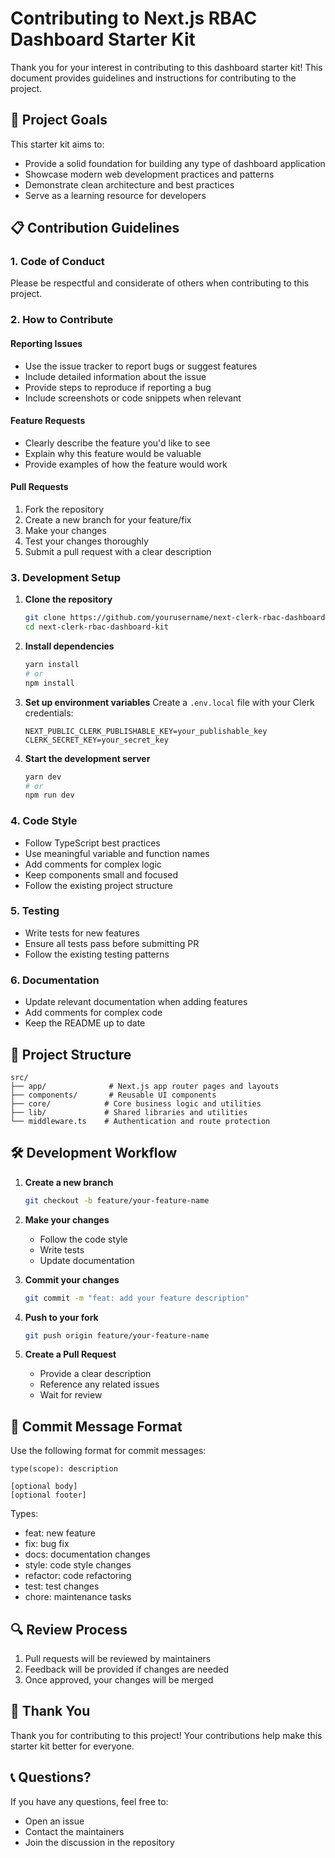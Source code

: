 # Contributing to Next.js RBAC Dashboard Starter Kit

Thank you for your interest in contributing to this dashboard starter kit! This document provides guidelines and instructions for contributing to the project.

## 🎯 Project Goals

This starter kit aims to:

- Provide a solid foundation for building any type of dashboard application
- Showcase modern web development practices and patterns
- Demonstrate clean architecture and best practices
- Serve as a learning resource for developers

## 📋 Contribution Guidelines

### 1. Code of Conduct

Please be respectful and considerate of others when contributing to this project.

### 2. How to Contribute

#### Reporting Issues

- Use the issue tracker to report bugs or suggest features
- Include detailed information about the issue
- Provide steps to reproduce if reporting a bug
- Include screenshots or code snippets when relevant

#### Feature Requests

- Clearly describe the feature you'd like to see
- Explain why this feature would be valuable
- Provide examples of how the feature would work

#### Pull Requests

1. Fork the repository
2. Create a new branch for your feature/fix
3. Make your changes
4. Test your changes thoroughly
5. Submit a pull request with a clear description

### 3. Development Setup

1. **Clone the repository**

   ```bash
   git clone https://github.com/yourusername/next-clerk-rbac-dashboard-kit.git
   cd next-clerk-rbac-dashboard-kit
   ```

2. **Install dependencies**

   ```bash
   yarn install
   # or
   npm install
   ```

3. **Set up environment variables**
   Create a `.env.local` file with your Clerk credentials:

   ```
   NEXT_PUBLIC_CLERK_PUBLISHABLE_KEY=your_publishable_key
   CLERK_SECRET_KEY=your_secret_key
   ```

4. **Start the development server**
   ```bash
   yarn dev
   # or
   npm run dev
   ```

### 4. Code Style

- Follow TypeScript best practices
- Use meaningful variable and function names
- Add comments for complex logic
- Keep components small and focused
- Follow the existing project structure

### 5. Testing

- Write tests for new features
- Ensure all tests pass before submitting PR
- Follow the existing testing patterns

### 6. Documentation

- Update relevant documentation when adding features
- Add comments for complex code
- Keep the README up to date

## 📁 Project Structure

```
src/
├── app/              # Next.js app router pages and layouts
├── components/       # Reusable UI components
├── core/            # Core business logic and utilities
├── lib/             # Shared libraries and utilities
└── middleware.ts    # Authentication and route protection
```

## 🛠 Development Workflow

1. **Create a new branch**

   ```bash
   git checkout -b feature/your-feature-name
   ```

2. **Make your changes**

   - Follow the code style
   - Write tests
   - Update documentation

3. **Commit your changes**

   ```bash
   git commit -m "feat: add your feature description"
   ```

4. **Push to your fork**

   ```bash
   git push origin feature/your-feature-name
   ```

5. **Create a Pull Request**
   - Provide a clear description
   - Reference any related issues
   - Wait for review

## 📝 Commit Message Format

Use the following format for commit messages:

```
type(scope): description

[optional body]
[optional footer]
```

Types:

- feat: new feature
- fix: bug fix
- docs: documentation changes
- style: code style changes
- refactor: code refactoring
- test: test changes
- chore: maintenance tasks

## 🔍 Review Process

1. Pull requests will be reviewed by maintainers
2. Feedback will be provided if changes are needed
3. Once approved, your changes will be merged

## 🙏 Thank You

Thank you for contributing to this project! Your contributions help make this starter kit better for everyone.

## 📞 Questions?

If you have any questions, feel free to:

- Open an issue
- Contact the maintainers
- Join the discussion in the repository
